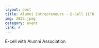 ```yaml
---
layout: post
title: Alumni Entrepreneurs - E-Cell IITH
img: 2022.jpeg
category: event
link: #
---
```

E-cell with Alumni Association

